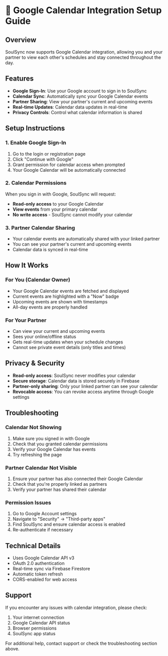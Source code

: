 # 📅 Google Calendar Integration Setup Guide

## Overview
SoulSync now supports Google Calendar integration, allowing you and your partner to view each other's schedules and stay connected throughout the day.

## Features
- **Google Sign-In**: Use your Google account to sign in to SoulSync
- **Calendar Sync**: Automatically sync your Google Calendar events
- **Partner Sharing**: View your partner's current and upcoming events
- **Real-time Updates**: Calendar data updates in real-time
- **Privacy Controls**: Control what calendar information is shared

## Setup Instructions

### 1. Enable Google Sign-In
1. Go to the login or registration page
2. Click "Continue with Google"
3. Grant permission for calendar access when prompted
4. Your Google Calendar will be automatically connected

### 2. Calendar Permissions
When you sign in with Google, SoulSync will request:
- **Read-only access** to your Google Calendar
- **View events** from your primary calendar
- **No write access** - SoulSync cannot modify your calendar

### 3. Partner Calendar Sharing
- Your calendar events are automatically shared with your linked partner
- You can see your partner's current and upcoming events
- Calendar data is synced in real-time

## How It Works

### For You (Calendar Owner)
- Your Google Calendar events are fetched and displayed
- Current events are highlighted with a "Now" badge
- Upcoming events are shown with timestamps
- All-day events are properly handled

### For Your Partner
- Can view your current and upcoming events
- Sees your online/offline status
- Gets real-time updates when your schedule changes
- Cannot see private event details (only titles and times)

## Privacy & Security
- **Read-only access**: SoulSync never modifies your calendar
- **Secure storage**: Calendar data is stored securely in Firebase
- **Partner-only sharing**: Only your linked partner can see your calendar
- **Revocable access**: You can revoke access anytime through Google settings

## Troubleshooting

### Calendar Not Showing
1. Make sure you signed in with Google
2. Check that you granted calendar permissions
3. Verify your Google Calendar has events
4. Try refreshing the page

### Partner Calendar Not Visible
1. Ensure your partner has also connected their Google Calendar
2. Check that you're properly linked as partners
3. Verify your partner has shared their calendar

### Permission Issues
1. Go to Google Account settings
2. Navigate to "Security" → "Third-party apps"
3. Find SoulSync and ensure calendar access is enabled
4. Re-authenticate if necessary

## Technical Details
- Uses Google Calendar API v3
- OAuth 2.0 authentication
- Real-time sync via Firebase Firestore
- Automatic token refresh
- CORS-enabled for web access

## Support
If you encounter any issues with calendar integration, please check:
1. Your internet connection
2. Google Calendar API status
3. Browser permissions
4. SoulSync app status

For additional help, contact support or check the troubleshooting section above.
